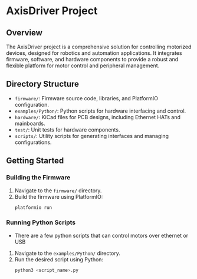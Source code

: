 # AxisDriver Project

## Overview
The AxisDriver project is a comprehensive solution for controlling motorized devices, designed for robotics and automation applications. It integrates firmware, software, and hardware components to provide a robust and flexible platform for motor control and peripheral management.

## Directory Structure
- `firmware/`: Firmware source code, libraries, and PlatformIO configuration.
- `examples/Python/`: Python scripts for hardware interfacing and control.
- `hardware/`: KiCad files for PCB designs, including Ethernet HATs and mainboards.
- `test/`: Unit tests for hardware components.
- `scripts/`: Utility scripts for generating interfaces and managing configurations.

## Getting Started

### Building the Firmware
1. Navigate to the `firmware/` directory.
2. Build the firmware using PlatformIO:
   ```bash
   platformio run
   ```

### Running Python Scripts
- There are a few python scripts that can control motors over ethernet or USB
1. Navigate to the `examples/Python/` directory.
2. Run the desired script using Python:
   ```bash
   python3 <script_name>.py
   ```